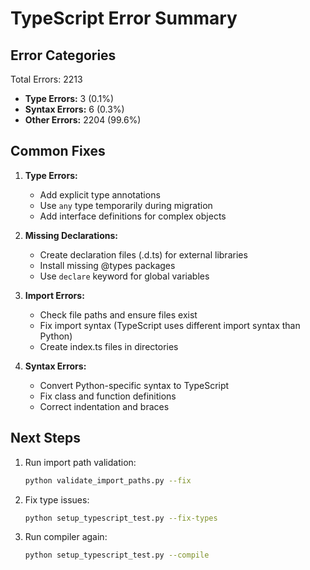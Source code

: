 # TypeScript Error Summary

## Error Categories

Total Errors: 2213

- **Type Errors:** 3 (0.1%)
- **Syntax Errors:** 6 (0.3%)
- **Other Errors:** 2204 (99.6%)

## Common Fixes

1. **Type Errors:**
   - Add explicit type annotations
   - Use `any` type temporarily during migration
   - Add interface definitions for complex objects

2. **Missing Declarations:**
   - Create declaration files (.d.ts) for external libraries
   - Install missing @types packages
   - Use `declare` keyword for global variables

3. **Import Errors:**
   - Check file paths and ensure files exist
   - Fix import syntax (TypeScript uses different import syntax than Python)
   - Create index.ts files in directories

4. **Syntax Errors:**
   - Convert Python-specific syntax to TypeScript
   - Fix class and function definitions
   - Correct indentation and braces

## Next Steps

1. Run import path validation:
   ```bash
   python validate_import_paths.py --fix
   ```

2. Fix type issues:
   ```bash
   python setup_typescript_test.py --fix-types
   ```

3. Run compiler again:
   ```bash
   python setup_typescript_test.py --compile
   ```

